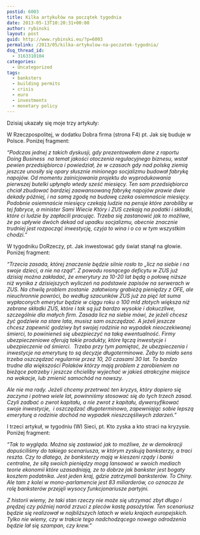 ```yaml
---
postid: 6003
title: Kilka artykułów na początek tygodnia
date: 2013-05-13T10:20:31+00:00
author: rybinski
layout: post
guid: http://www.rybinski.eu/?p=6003
permalink: /2013/05/kilka-artykulow-na-poczatek-tygodnia/
dsq_thread_id:
  - 3163310104
categories:
  - Uncategorized
tags:
  - banksters
  - building permits
  - crisis
  - euro
  - investments
  - monetary policy
---
```

Dzisiaj ukazały się moje trzy artykuły:

W Rzeczpospolitej, w dodatku Dobra firma (strona F4) pt. Jak się buduje w Polsce. Poniżej fragment:

_“Podczas jednej z takich dyskusji, gdy prezentowałem dane z raportu Doing Business  na temat jakości otoczenia regulacyjnego biznesu, wstał pewien przedsiębiorca i powiedział, że w czasach gdy nad polską ziemią jeszcze unosiły się opary słusznie minionego socjalizmu budował fabrykę napojów. Od momentu zainicjowania projektu do wyprodukowania pierwszej butelki upłynęło wtedy sześć miesięcy. Ten sam przedsiębiorca chciał zbudować bardziej zaawansowaną fabrykę napojów prawie dwie dekady później, i na samą zgodę na budowę czeka osiemnaście miesięcy. Podobnie osiemnaście miesięcy czekają ludzie na pensje które zarobiliby w tej fabryce, a minister Sami Wiecie Który i ZUS czekają na podatki i składki, które ci ludzie by zapłacili pracując. Trzeba się zastanowić jak to możliwe, że po upływie dwóch dekad od upadku socjalizmu, obecnie znacznie trudniej jest rozpocząć inwestycję, czyja to wina i o co w tym wszystkim chodzi.”_

W tygodniku DoRzeczy, pt. Jak inwestować gdy świat stanął na głowie. Poniżej fragment:

<!--more-->

_“Trzecia zasada, której znaczenie będzie silnie rosło to „licz na siebie i na swoje dzieci, a nie na rząd”. Z powodu rosnącego deficytu w ZUS już dzisiaj można zakładać, że emerytury za 10-20 lat będą o połowę niższe niż wynika z dzisiejszych wyliczeń na podstawie zapisów na serwerach w ZUS. Na chwilę problem zostanie  załatwiony grabieżą pieniędzy z OFE, ale nieuchronnie powróci, bo według szacunków ZUS już za pięć lat suma wypłaconych emerytur będzie w ciągu roku o 100 mld złotych większa niż zebrane składki ZUS, które i tak są już bardzo wysokie i dokuczliwe, szczególnie dla małych firm. Zasada licz na siebie mówi, że jeżeli chcesz żyć godziwie na stare lata, musisz sam oszczędzać. A jeżeli jeszcze chcesz zapewnić godziwy byt swojej rodzinie na wypadek nieoczekiwanej śmierci, to powinieneś się ubezpieczyć na taką ewentualność. Firmy ubezpieczeniowe oferują takie produkty, które łączą inwestycje i ubezpieczenie od śmierci.  Trzeba przy tym pamiętać, że ubezpieczenia i inwestycje na emeryturę to są decyzje długoterminowe. Żeby to miało sens trzeba oszczędzać regularnie przez 10, 20 czasami 30 lat. To bardzo trudne dla większości Polaków którzy mają problem z zarobieniem na bieżące potrzeby i jeszcze chcieliby wyjechać w jakieś atrakcyjne miejsce na wakacje, lub zmienić samochód na nowszy._

_Ale nie ma rady. Jeżeli chcemy przetrwać ten kryzys, który dopiero się zaczyna i potrwa wiele lat, powinniśmy stosować się do tych trzech zasad. Czyli zadbać o zwrot kapitału, a nie zwrot z kapitału, dywersyfikować swoje inwestycje,  i oszczędzać długoterminowo, zapewniając sobie lepszą emeryturę a rodzinie dochód na wypadek nieszczęśliwych zdarzeń.”_

I trzeci artykuł, w tygodniu (W) Sieci, pt. Kto zyska a kto straci na kryzysie. Poniżej fragment:

_“Tak to wygląda. Można się zastawiać jak to możliwe, że w demokracji dopuściliśmy do takiego scenariusza, w którym zyskują banksterzy, a traci reszta. Czy to dlatego, że banksterzy mają w kieszeni rządy i banki centralne, że siłą swoich pieniędzy mogą lansować w swoich mediach teorie ekonomii które uzasadniają, ze to dobrze jak bankster jest bogaty kosztem podatnika. Jest jeden kraj, gdzie zatrzymali banksterów. To Chiny. Ale tam z kolei w mono-parlamencie jest 83 miliarderów, co oznacza że rolę banksterów przejęli wysocy funkcjonariusze partyjni._

_Z historii wiemy, że taki stan rzeczy nie może się utrzymać zbyt długo i prędzej czy później naród zrzuci z pleców kastę pasożytów. Ten scenariusz będzie się realizował w najbliższych latach w wielu krajach europejskich. Tylko nie wiemy, czy w trakcie tego nadchodzącego nowego odrodzenia będzie lał się szampan, czy krew.”_

 
